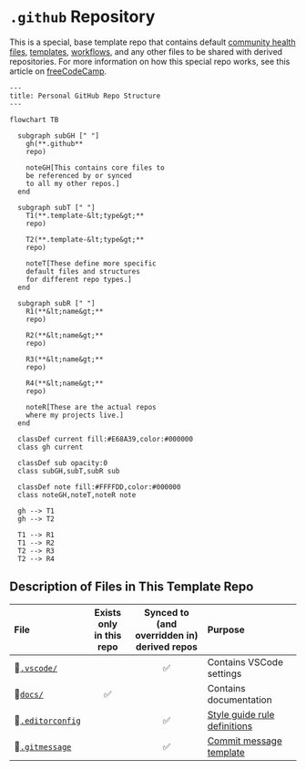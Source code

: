# `.github` Repository <!-- omit from toc -->

This is a special, base template repo that contains
default [community health files][health], [templates][templates],
[workflows][workflows], and any other files
to be shared with derived repositories.
For more information on how this special repo works,
see this article on [freeCodeCamp][freeCodeCamp].

```mermaid
---
title: Personal GitHub Repo Structure
---

flowchart TB

  subgraph subGH [" "]
    gh(**.github**
    repo)

    noteGH[This contains core files to
    be referenced by or synced
    to all my other repos.]
  end

  subgraph subT [" "]
    T1(**.template-&lt;type&gt;**
    repo)

    T2(**.template-&lt;type&gt;**
    repo)

    noteT[These define more specific
    default files and structures
    for different repo types.]
  end

  subgraph subR [" "]
    R1(**&lt;name&gt;**
    repo)

    R2(**&lt;name&gt;**
    repo)

    R3(**&lt;name&gt;**
    repo)

    R4(**&lt;name&gt;**
    repo)

    noteR[These are the actual repos
    where my projects live.]
  end

  classDef current fill:#E68A39,color:#000000
  class gh current

  classDef sub opacity:0
  class subGH,subT,subR sub

  classDef note fill:#FFFFDD,color:#000000
  class noteGH,noteT,noteR note

  gh --> T1
  gh --> T2

  T1 --> R1
  T1 --> R2
  T2 --> R3
  T2 --> R4
```

## Description of Files in This Template Repo

| File                              | Exists only</br>in this repo | Synced to<br/>(and overridden in)<br/>derived repos | Purpose                                     |
| :-------------------------------- | :--------------------------: | :-------------------------------------------------: | :------------------------------------------ |
| 📁[`.vscode/`][vsCode]            |                              |                         ✅                          | Contains VSCode settings                    |
| 📁[`docs/`][docs]                 |              ✅              |                                                     | Contains documentation                      |
| 📄[`.editorconfig`][editorConfig] |                              |                         ✅                          | [Style guide rule definitions][styleGuides] |
| 📄[`.gitmessage`][message]        |                              |                         ✅                          | [Commit message template][messageGuide]     |

<!-- Source Code URIs -->

[docs]: ./docs/
[editorConfig]: ./.editorconfig
[message]: ./.gitmessage
[messageGuide]: ./docs/StyleGuides.md#commit-messages
[styleGuides]: ./docs/StyleGuides.md
[vsCode]: ./.vscode/

<!-- Public URIs -->

[freeCodeCamp]: https://www.freecodecamp.org/news/how-to-use-the-dot-github-repository
[health]: https://docs.github.com/en/communities/setting-up-your-project-for-healthy-contributions/creating-a-default-community-health-file
[templates]: https://docs.github.com/en/communities/using-templates-to-encourage-useful-issues-and-pull-requests/configuring-issue-templates-for-your-repository
[workflows]: https://docs.github.com/en/actions/how-tos/writing-workflows
